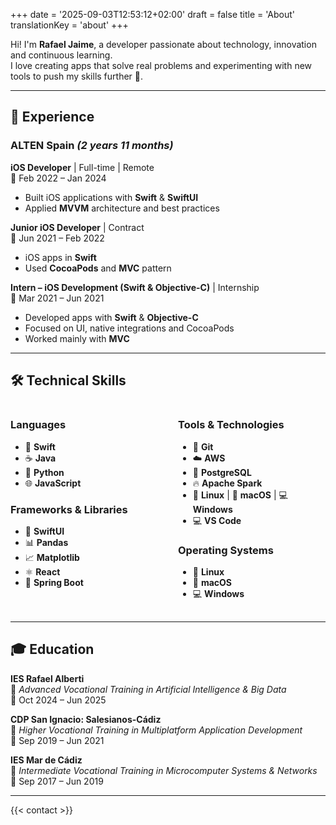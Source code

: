 +++
date = '2025-09-03T12:53:12+02:00'
draft = false
title = 'About'
translationKey = 'about'
+++


Hi! I'm **Rafael Jaime**, a developer passionate about technology, innovation and continuous learning.  
I love creating apps that solve real problems and experimenting with new tools to push my skills further 🚀.

---

## 💼 Experience

### ALTEN Spain *(2 years 11 months)*

**iOS Developer** | Full-time | Remote  
📅 Feb 2022 – Jan 2024  
- Built iOS applications with **Swift** & **SwiftUI**  
- Applied **MVVM** architecture and best practices  

**Junior iOS Developer** | Contract  
📅 Jun 2021 – Feb 2022  
- iOS apps in **Swift**  
- Used **CocoaPods** and **MVC** pattern  

**Intern – iOS Development (Swift & Objective-C)** | Internship  
📅 Mar 2021 – Jun 2021  
- Developed apps with **Swift** & **Objective-C**  
- Focused on UI, native integrations and CocoaPods  
- Worked mainly with **MVC**

---

## 🛠️ Technical Skills

<div style="display: grid; grid-template-columns: 1fr 1fr; gap: 2rem; margin: 1rem 0;">

<div>

### Languages
- 🦅 **Swift**  
- ☕ **Java**  
- 🐍 **Python**  
- 🌐 **JavaScript**

### Frameworks & Libraries
- 🍏 **SwiftUI**  
- 📊 **Pandas**  
- 📈 **Matplotlib**  
- ⚛️ **React**  
- 🌱 **Spring Boot**

</div>

<div>

### Tools & Technologies
- 🔧 **Git**  
- ☁️ **AWS**  
- 🐘 **PostgreSQL**  
- 🔥 **Apache Spark**  
- 🐧 **Linux** | 🍎 **macOS** | 💻 **Windows**  
- 💻 **VS Code**

### Operating Systems
- 🐧 **Linux**
- 🍎 **macOS**  
- 💻 **Windows**

</div>

</div>

---

## 🎓 Education

**IES Rafael Alberti**  
🎯 *Advanced Vocational Training in Artificial Intelligence & Big Data*  
📅 Oct 2024 – Jun 2025  

**CDP San Ignacio: Salesianos-Cádiz**  
🎯 *Higher Vocational Training in Multiplatform Application Development*  
📅 Sep 2019 – Jun 2021  

**IES Mar de Cádiz**  
🎯 *Intermediate Vocational Training in Microcomputer Systems & Networks*  
📅 Sep 2017 – Jun 2019  

---

{{< contact >}}
